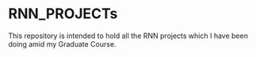 # RNN_PROJECTs
This repository is intended to hold all the RNN projects which I have been doing amid my Graduate Course.
